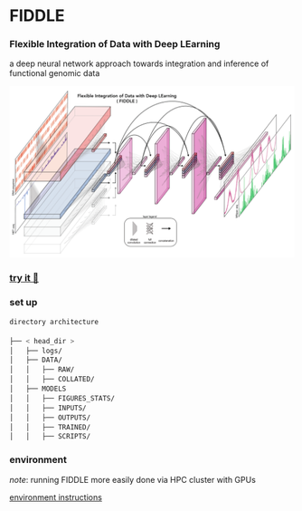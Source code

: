 # FIDDLE

### Flexible Integration of Data with Deep LEarning
a deep neural network approach towards integration and inference of functional genomic data

![alt text](https://github.com/churchmanlab/FIDDLE/blob/master/architecture.png)

### [try it 🎻](https://colab.research.google.com/github/churchmanlab/FIDDLE/blob/master/fiddle.ipynb)

### set up
```bash
directory architecture

├── < head_dir >
│   ├── logs/
│   ├── DATA/
│   │   ├── RAW/
│   │   ├── COLLATED/
│   ├── MODELS
│   │   ├── FIGURES_STATS/
│   │   ├── INPUTS/
│   │   ├── OUTPUTS/
│   │   ├── TRAINED/
│   │   ├── SCRIPTS/
```

### environment
*_note_*: running FIDDLE more easily done via HPC cluster with GPUs

[environment instructions](https://github.com/churchmanlab/FIDDLE/blob/master/HPC_instructions.md)
